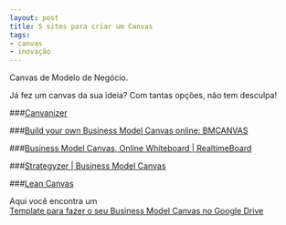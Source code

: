 ```yaml
---
layout: post
title: 5 sites para criar um Canvas
tags:
- canvas
- inovação
---
```

Canvas de Modelo de Negócio.

Já fez um canvas da sua ideia? Com tantas opções, não tem desculpa!

###[Canvanizer](https://canvanizer.com/)

###[Build your own Business Model Canvas online: BMCANVAS](http://www.bmcanvas.com/)

###[Business Model Canvas, Online Whiteboard | RealtimeBoard](https://miro.com/)

###[Strategyzer | Business Model Canvas](http://www.businessmodelgeneration.com/canvas/bmc)

###[Lean Canvas](https://leanstack.com/)

Aqui você encontra um  
[Template para fazer o seu Business Model Canvas no Google Drive](https://drive.google.com/previewtemplate?id=102mOZQmMxs0CslmNsPZ5KCNQwAIh9rh4baYgT0VWNAA&ddrp=1#)
